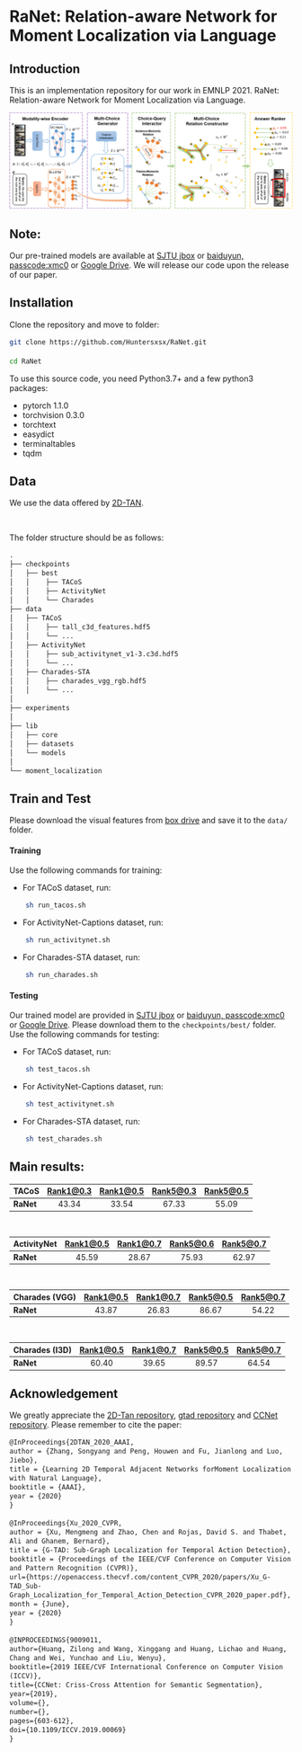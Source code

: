 # RaNet: Relation-aware Network for Moment Localization via Language

## Introduction

This is an implementation repository for our work in EMNLP 2021.
RaNet: Relation-aware Network for Moment Localization via Language. 

![](https://github.com/Huntersxsx/RaNet/blob/master/img/framework.png)

## Note:
Our pre-trained models are available at [SJTU jbox](https://jbox.sjtu.edu.cn/l/215Z2T) or [baiduyun, passcode:xmc0](https://pan.baidu.com/s/1CRojAlDURJ57tUprdNbfFg) or [Google Drive](https://drive.google.com/drive/folders/1AFdgfxFCA9ji36HaveL2dQ7wr7OjlHjb?usp=sharing). We will release our code upon the release of our paper.
<!-- The repository contains the development code. This preview is intended for the reviewers of our AAAI2022 submission.
The code provided allows for evaluating our pretrained models. We will release the final version of the code on our official GitHub repo soon.
We discourage the reviewers from distributing this repository to third party users. Please follow the instructions below for the installation and download of necessary data.  -->

## Installation

Clone the repository and move to folder:
```bash
git clone https://github.com/Huntersxsx/RaNet.git

cd RaNet
```

To use this source code, you need Python3.7+ and a few python3 packages:
- pytorch 1.1.0
- torchvision 0.3.0
- torchtext
- easydict
- terminaltables
- tqdm

## Data
We use the data offered by [2D-TAN](https://rochester.app.box.com/s/8znalh6y5e82oml2lr7to8s6ntab6mav).

</br>

The folder structure should be as follows:
```
.
├── checkpoints
│   ├── best
│   │    ├── TACoS
│   │    ├── ActivityNet
│   │    └── Charades
├── data
│   ├── TACoS
│   │    ├── tall_c3d_features.hdf5
│   │    └── ...
│   ├── ActivityNet
│   │    ├── sub_activitynet_v1-3.c3d.hdf5
│   │    └── ...
│   ├── Charades-STA
│   │    ├── charades_vgg_rgb.hdf5
│   │    └── ...
│
├── experiments
│
├── lib
│   ├── core
│   ├── datasets
│   └── models
│
└── moment_localization
```

## Train and Test
Please download the visual features from [box drive](https://rochester.app.box.com/s/8znalh6y5e82oml2lr7to8s6ntab6mav) and save it to the `data/` folder.

#### Training
Use the following commands for training:
- For TACoS dataset, run: 
```bash
    sh run_tacos.sh
```
- For ActivityNet-Captions dataset, run:
```bash
    sh run_activitynet.sh
```
- For Charades-STA dataset, run:
```bash
    sh run_charades.sh
```

#### Testing
Our trained model are provided in [SJTU jbox](https://jbox.sjtu.edu.cn/l/215Z2T) or [baiduyun, passcode:xmc0](https://pan.baidu.com/s/1CRojAlDURJ57tUprdNbfFg) or [Google Drive](https://drive.google.com/drive/folders/1AFdgfxFCA9ji36HaveL2dQ7wr7OjlHjb?usp=sharing). Please download them to the `checkpoints/best/` folder.
Use the following commands for testing:
- For TACoS dataset, run: 
```bash
    sh test_tacos.sh
```
- For ActivityNet-Captions dataset, run:
```bash
    sh test_activitynet.sh
```
- For Charades-STA dataset, run:
```bash
    sh test_charades.sh
```

## Main results:

| **TACoS** | Rank1@0.3 | Rank1@0.5 | Rank5@0.3 | Rank5@0.5 |
| ---- |:-------------:| :-----:|:-----:|:-----:|
| **RaNet** |  43.34 | 33.54 |  67.33 | 55.09 |
</br>

| **ActivityNet** | Rank1@0.5 | Rank1@0.7 | Rank5@0.6 | Rank5@0.7 |
| ---- |:-------------:| :-----:|:-----:|:-----:|
| **RaNet** | 45.59 | 28.67 | 75.93 | 62.97 |
</br>

| **Charades (VGG)**  | Rank1@0.5 | Rank1@0.7 | Rank5@0.5 | Rank5@0.7 |
| ---- |:-------------:| :-----:|:-----:|:-----:|
| **RaNet** | 43.87 | 26.83 | 86.67 | 54.22 |
</br>

| **Charades (I3D)**  | Rank1@0.5 | Rank1@0.7 | Rank5@0.5 | Rank5@0.7 |
| ---- |:-------------:| :-----:|:-----:|:-----:|
| **RaNet** | 60.40 | 39.65 | 89.57 | 64.54 |

## Acknowledgement

We greatly appreciate the [2D-Tan repository](https://github.com/microsoft/2D-TAN), [gtad repository](https://github.com/frostinassiky/gtad) and [CCNet repository](https://github.com/speedinghzl/CCNet). Please remember to cite the paper:

```
@InProceedings{2DTAN_2020_AAAI,
author = {Zhang, Songyang and Peng, Houwen and Fu, Jianlong and Luo, Jiebo},
title = {Learning 2D Temporal Adjacent Networks forMoment Localization with Natural Language},
booktitle = {AAAI},
year = {2020}
} 

@InProceedings{Xu_2020_CVPR,
author = {Xu, Mengmeng and Zhao, Chen and Rojas, David S. and Thabet, Ali and Ghanem, Bernard},
title = {G-TAD: Sub-Graph Localization for Temporal Action Detection},
booktitle = {Proceedings of the IEEE/CVF Conference on Computer Vision and Pattern Recognition (CVPR)},
url={https://openaccess.thecvf.com/content_CVPR_2020/papers/Xu_G-TAD_Sub-Graph_Localization_for_Temporal_Action_Detection_CVPR_2020_paper.pdf},
month = {June},
year = {2020}
}

@INPROCEEDINGS{9009011,
author={Huang, Zilong and Wang, Xinggang and Huang, Lichao and Huang, Chang and Wei, Yunchao and Liu, Wenyu},
booktitle={2019 IEEE/CVF International Conference on Computer Vision (ICCV)}, 
title={CCNet: Criss-Cross Attention for Semantic Segmentation}, 
year={2019},
volume={},
number={},
pages={603-612},
doi={10.1109/ICCV.2019.00069}
}

```